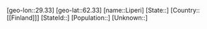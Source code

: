 ﻿---
location: [62.33,29.33]
type: City
tags:
- geo/City


SpocWebEntityId: 32039
isDeleted: false
confidential: public

---
[geo-lon::29.33]
[geo-lat::62.33]
[name::Liperi]
[State::]
[Country::[[Finland]]]
[StateId::]
[Population::]
[Unknown::]

